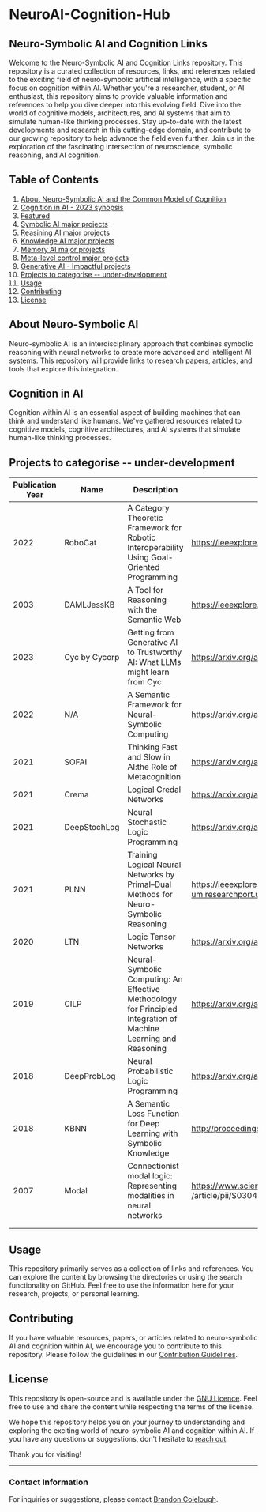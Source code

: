 # NeuroAI-Cognition-Hub
## Neuro-Symbolic AI and Cognition Links

Welcome to the Neuro-Symbolic AI and Cognition Links repository. This repository is a curated collection of resources, links, and references related to the exciting field of neuro-symbolic artificial intelligence, with a specific focus on cognition within AI. Whether you're a researcher, student, or AI enthusiast, this repository aims to provide valuable information and references to help you dive deeper into this evolving field.  Dive into the world of cognitive models, architectures, and AI systems that aim to simulate human-like thinking processes. Stay up-to-date with the latest developments and research in this cutting-edge domain, and contribute to our growing repository to help advance the field even further. Join us in the exploration of the fascinating intersection of neuroscience, symbolic reasoning, and AI cognition.

## Table of Contents

1.  [About Neuro-Symbolic AI and the Common Model of Cognition](#about-neuro-symbolic-ai)
2.  [Cognition in AI - 2023 synopsis](#cognition-in-ai)
3.  [Featured](#featured)
4.  [Symbolic AI major projects](#symbolic-ai)
5.  [Reasining AI major projects](#reasoning-ai)
6.  [Knowledge AI major projects](#knowledge-ai)
7.  [Memory AI major projects](memory-ai)
8.  [Meta-level control major projects](meta-AI)
9.  [Generative AI - Impactful projects](#generative-ai)
10. [Projects to categorise -- under-development](#Projects-to-categorise---under-development)
11. [Usage](#usage)
12. [Contributing](#contributing)
13. [License](#license)

## About Neuro-Symbolic AI

Neuro-symbolic AI is an interdisciplinary approach that combines symbolic reasoning with neural networks to create more advanced and intelligent AI systems. This repository will provide links to research papers, articles, and tools that explore this integration.

## Cognition in AI

Cognition within AI is an essential aspect of building machines that can think and understand like humans. We've gathered resources related to cognitive models, cognitive architectures, and AI systems that simulate human-like thinking processes.

## Projects to categorise -- under-development


| Publication Year | Name | Description | Paper Link | GitHub Link |
| ------------- | ------------- | ------------- | ------------- | ------------- |
| 2022 | RoboCat |A Category Theoretic Framework for Robotic Interoperability Using Goal-Oriented Programming |https://ieeexplore.ieee.org/document/9488275 | N/A |
| 2003 | DAMLJessKB |A Tool for Reasoning with the Semantic Web |https://ieeexplore.ieee.org/document/1200733 | N/A |
| 2023 | Cyc by Cycorp |Getting from Generative AI to Trustworthy AI: What LLMs might learn from Cyc | https://arxiv.org/abs/2308.04445 | https://github.com/cycorp |
| 2022 | N/A | A Semantic Framework for Neural-Symbolic Computing | https://arxiv.org/abs/2212.12050 | N/A |
| 2021 | SOFAI | Thinking Fast and Slow in AI:the Role of Metacognition | https://arxiv.org/abs/2110.01834 | https://sites.google.com/view/sofai/home |
| 2021 | Crema | Logical Credal Networks | https://arxiv.org/abs/2109.12240 | https://github.com/radum2275/crema |
| 2021 | DeepStochLog | Neural Stochastic Logic Programming | https://arxiv.org/abs/2106.12574 | https://github.com/ML-KULeuven/deepstochlog |
| 2021 | PLNN | Training Logical Neural Networks by Primal–Dual Methods for Neuro-Symbolic Reasoning | https://ieeexplore-ieee-org.proxy-um.researchport.umd.edu/document/9415044 | https://github.com/songtaogithub/LNN |
| 2020 | LTN | Logic Tensor Networks | https://arxiv.org/abs/2012.13635 | https://github.com/logictensornetworks/logictensornetworks |
| 2019 | CILP | Neural-Symbolic Computing: An Effective Methodology for Principled Integration of Machine Learning and Reasoning | https://arxiv.org/abs/1905.06088 | N/A |
| 2018 | DeepProbLog | Neural Probabilistic Logic Programming  | https://arxiv.org/abs/1805.10872 | https://github.com/ML-KULeuven/deepproblog, https://dtai.cs.kuleuven.be/problog/) |
| 2018 | KBNN | A Semantic Loss Function for Deep Learning with Symbolic Knowledge | http://proceedings.mlr.press/v80/xu18h.html | https://github.com/npepperUQLab/Knowledge-Based-Neural-Network- |
| 2007 | Modal | Connectionist modal logic: Representing modalities in neural networks | https://www.sciencedirect.com/science /article/pii/S030439750600750X | https://github.com/rkirsling/modallogic |
| | | | | |
| | | | | |

## Usage

This repository primarily serves as a collection of links and references. You can explore the content by browsing the directories or using the search functionality on GitHub. Feel free to use the information here for your research, projects, or personal learning.

## Contributing

If you have valuable resources, papers, or articles related to neuro-symbolic AI and cognition within AI, we encourage you to contribute to this repository. Please follow the guidelines in our [Contribution Guidelines](CONTRIBUTING.md).

## License

This repository is open-source and is available under the [GNU Licence](LICENSE). Feel free to use and share the content while respecting the terms of the license.

We hope this repository helps you on your journey to understanding and exploring the exciting world of neuro-symbolic AI and cognition within AI. If you have any questions or suggestions, don't hesitate to [reach out](#contact-information).

Thank you for visiting!

---

### Contact Information

For inquiries or suggestions, please contact [Brandon Colelough](mailto:brandcol@umd.edu).
